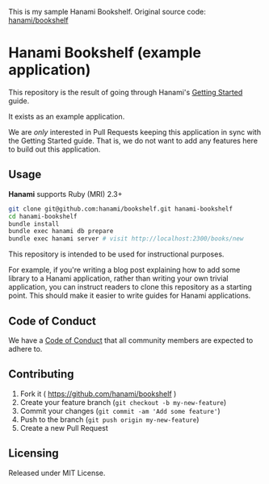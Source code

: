 This is my sample Hanami Bookshelf.
Original source code: [hanami/bookshelf](https://github.com/hanami/bookshelf)

# Hanami Bookshelf (example application)

This repository is the result of going through Hanami's
[Getting Started](http://hanamirb.org/guides/getting-started/) guide.

It exists as an example application.

We are *only* interested in Pull Requests keeping this application in sync
with the Getting Started guide.
That is, we do not want to add any features here to build out this application.

## Usage
__Hanami__ supports Ruby (MRI) 2.3+

```bash
git clone git@github.com:hanami/bookshelf.git hanami-bookshelf
cd hanami-bookshelf
bundle install
bundle exec hanami db prepare
bundle exec hanami server # visit http://localhost:2300/books/new
```

This repository is intended to be used for instructional purposes.

For example,
if you're writing a blog post explaining how to add some library to a Hanami application,
rather than writing your own trivial application,
you can instruct readers to clone this repository as a starting point.
This should make it easier to write guides for Hanami applications.

## Code of Conduct

We have a [Code of Conduct](http://hanamirb.org/community/#code-of-conduct)
that all community members are expected to adhere to.

## Contributing

1. Fork it ( https://github.com/hanami/bookshelf )
2. Create your feature branch (`git checkout -b my-new-feature`)
3. Commit your changes (`git commit -am 'Add some feature'`)
4. Push to the branch (`git push origin my-new-feature`)
5. Create a new Pull Request

## Licensing
Released under MIT License.
